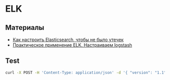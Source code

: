 # ELK

## Материалы

- [Как настроить Elasticsearch, чтобы не было утечек](https://habr.com/ru/company/dataline/blog/487210/)
- [Практическое применение ELK. Настраиваем logstash](https://habr.com/ru/post/451264/)

## Test

```sh
curl -X POST -H 'Content-Type: application/json' -d '{ "version": "1.1", "host": "example.org", "short_message": "A short message", "level": 5, "_some_info": "foo" }' 'http://graylog.example.com:12201/gelf'
```